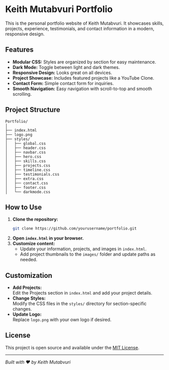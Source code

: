 # Keith Mutabvuri Portfolio

This is the personal portfolio website of Keith Mutabvuri. It showcases skills, projects, experience, testimonials, and contact information in a modern, responsive design.

## Features

- **Modular CSS:** Styles are organized by section for easy maintenance.
- **Dark Mode:** Toggle between light and dark themes.
- **Responsive Design:** Looks great on all devices.
- **Project Showcase:** Includes featured projects like a YouTube Clone.
- **Contact Form:** Simple contact form for inquiries.
- **Smooth Navigation:** Easy navigation with scroll-to-top and smooth scrolling.

## Project Structure

```
Portfolio/
│
├── index.html
├── logo.png
├── styles/
│   ├── global.css
│   ├── header.css
│   ├── navbar.css
│   ├── hero.css
│   ├── skills.css
│   ├── projects.css
│   ├── timeline.css
│   ├── testimonials.css
│   ├── extra.css
│   ├── contact.css
│   ├── footer.css
│   └── darkmode.css
```

## How to Use

1. **Clone the repository:**
   ```sh
   git clone https://github.com/yourusername/portfolio.git
   ```
2. **Open `index.html` in your browser.**
3. **Customize content:**  
   - Update your information, projects, and images in `index.html`.
   - Add project thumbnails to the `images/` folder and update paths as needed.

## Customization

- **Add Projects:**  
  Edit the Projects section in `index.html` and add your project details.
- **Change Styles:**  
  Modify the CSS files in the `styles/` directory for section-specific changes.
- **Update Logo:**  
  Replace `logo.png` with your own logo if desired.

## License

This project is open source and available under the [MIT License](LICENSE).

---

*Built with ❤️ by Keith Mutabvuri*
